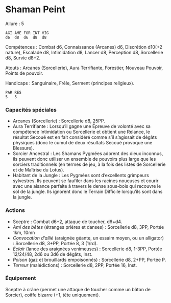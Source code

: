 # Shaman Peint

Allure : 5

	AGI	ÂME	FOR	INT	VIG
	d6	d8	d6	d8	d8

Compétences : Combat d6, Connaissance (Arcanes) d6, Discrétion d10(+2 nature), Escalade d8, Intimidation d8, Lancer d8, Perception d8, Sorcellerie d8, Survie d8+2.

Atouts : Arcanes (Sorcellerie), Aura Terrifiante, Forestier, Nouveau Pouvoir, Points de pouvoir.

Handicaps : Sanguinaire, Frêle, Serment (principes religieux).

	PAR	RES
	5	5

### Capacités spéciales
- Arcanes (Sorcellerie) : Sorcellerie d8, 25PP.
- Aura Terrifiante : Lorsqu’il gagne une Épreuve de volonté avec sa compétence Intimidation ou Sorcellerie et obtient une Relance, le résultat Secoué est en fait considéré comme s’il s’agissait de dégâts physiques (donc le cumul de deux résultats Secoué provoque une Blessure).
- Sorcier Ancestral : Les Shamans Pygmées adorent des dieux inconnus, ils peuvent donc utiliser un ensemble de pouvoirs plus large que les sorciers traditionnels (en termes de jeu, à la fois des listes de Sorcellerie et de Maîtrise du Lotus).
- Habitant de la Jungle : Les Pygmées sont d’excellents grimpeurs sylvestres. Ils peuvent se faufiler dans les racines noueuses et courir avec une aisance parfaite à travers le dense sous-bois qui recouvre le sol de la jungle. Ils ignorent donc le Terrain Difficile lorsqu’ils sont dans la jungle.

### Actions
- Sceptre : Combat d6+2, attaque de toucher, d6+d4.
- _Ami des bêtes_ (étranges prières et danses) : Sorcellerie d8, 3PP, Portée 1km, 10mn
- _Convocation d’allié_ (araignée géante, un essaim moyen, ou un alligator) : Sorcellerie d8, 3+PP, Portée 8, 3 (1/rd).
- _Éclair_ (lance des araignées venimeuses) : Sorcellerie d8, 1-3PP, Portée 12/24/48, 2d6 ou 3d6 de dégâts, Inst.
- _Poison_ (gaz et brouillards empoisonnés) : Sorcellerie d8, 2+PP, Portée P.
- _Terreur_ (malédictions) : Sorcellerie d8, 2PP, Portée 16, Inst.

### Équipement
Sceptre à crâne (permet une attaque de toucher comme un bâton de Sorcier), coiffe bizarre (+1, tête uniquement).
